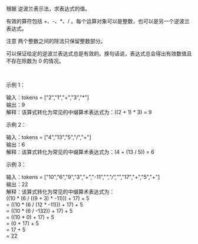 根据 逆波兰表示法，求表达式的值。  

有效的算符包括 +、-、*、/ 。每个运算对象可以是整数，也可以是另一个逆波兰表达式。  

注意 两个整数之间的除法只保留整数部分。  

可以保证给定的逆波兰表达式总是有效的。换句话说，表达式总会得出有效数值且不存在除数为 0 的情况。  

 

示例 1：  

输入：tokens = ["2","1","+","3","*"]  
输出：9  
解释：该算式转化为常见的中缀算术表达式为：((2 + 1) * 3) = 9  

示例 2：  

输入：tokens = ["4","13","5","/","+"]  
输出：6  
解释：该算式转化为常见的中缀算术表达式为：(4 + (13 / 5)) = 6  

示例 3：

输入：tokens = ["10","6","9","3","+","-11","*","/","*","17","+","5","+"]  
输出：22  
解释：该算式转化为常见的中缀算术表达式为：  
((10 * (6 / ((9 + 3) * -11))) + 17) + 5  
= ((10 * (6 / (12 * -11))) + 17) + 5  
= ((10 * (6 / -132)) + 17) + 5  
= ((10 * 0) + 17) + 5  
= (0 + 17) + 5  
= 17 + 5  
= 22  
